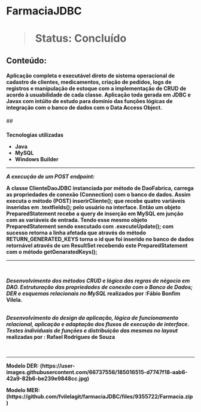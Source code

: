<h1> FarmaciaJDBC <h1>

> Status: Concluído


## Conteúdo:
<h4>Aplicação completa e executável direto de sistema operacional de cadastro de clientes, medicamentos, criação de pedidos, logs de registros e manipulação de estoque 
com a implementação de CRUD de acordo à usuabilidade de cada classe. 
Aplicação toda gerada em JDBC e Javax com intúito de estudo para domínio das funções lógicas de integração com o banco de dados com o Data Access Object. </h4>


##<h4>Tecnologias utilizadas
+ Java
+ MySQL
+ Windows Builder

<hr>


<i><b>A execução de um POST endpoint:</i></b>
<p> 
 A classe ClienteDaoJDBC instanciada por método de DaoFabrica, carrega as propriedades de conexão (Connection) com o banco de dados. 
 Assim executa o método (POST) inserirCliente(); que recebe quatro variáveis inseridas em .textfields(); pelo usuário na interface.
 Então um objeto PreparedStatement recebe a query de inserção em MySQL em junção com as variáveis de entrada.
 Tendo esse mesmo objeto PreparedStatement sendo executado com .executeUpdate(); com sucesso retorna a linha afetada que através do método RETURN_GENERATED_KEYS torna o id que foi inserido no banco de dados retornável através de um ResultSet recebendo este PreparedStatement com o método getGenaratedKeys(); <p>

<hr>

<br/>

<p> <i>Desenvolvimento dos métodos CRUD e lógica das regras de négocio em DAO. Estruturação das propriedades de conexão com o Banco de Dados; DER e esquemas relacionais no MySQL</i> realizados por :<b>Fábio Bonfim Vilela.</> <br/><br/>

<i>Desenvolvimento do design da aplicação, lógica de funcionamento relacional, aplicação e adaptação dos fluxos de execução de interface. Testes individuais de funções  e distribuição das mesmas no layout</i> realizadas por : <b>Rafael Rodrigues de Souza</b>


<br/>

<hr>

<p>
   Modelo DER: (https://user-images.githubusercontent.com/66737556/185016515-d7747f18-aab6-42a9-82b6-be239e9848cc.jpg) </p>
<p>
   Modelo MER: (https://github.com/fvilelagit/farmaciaJDBC/files/9355722/Farmacia.zip) </p>

<br/><br/>




